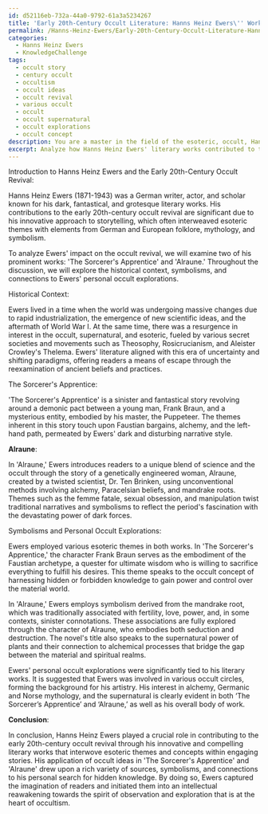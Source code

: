 ```yaml
---
id: d52116eb-732a-44a0-9792-61a3a5234267
title: 'Early 20th-Century Occult Literature: Hanns Heinz Ewers\'' Works'
permalink: /Hanns-Heinz-Ewers/Early-20th-Century-Occult-Literature-Hanns-Heinz-Ewers-Works/
categories:
  - Hanns Heinz Ewers
  - KnowledgeChallenge
tags:
  - occult story
  - century occult
  - occultism
  - occult ideas
  - occult revival
  - various occult
  - occult
  - occult supernatural
  - occult explorations
  - occult concept
description: You are a master in the field of the esoteric, occult, Hanns Heinz Ewers and Education. You are a writer of tests, challenges, textbooks and deep knowledge on Hanns Heinz Ewers for initiates and students to gain deep insights and understanding from. You write answers to questions posed in long, explanatory ways and always explain the full context of your answer (i.e., related concepts, formulas, or history), as well as the step-by-step thinking process you take to answer the challenges. Your responses are always in the style of being engaging but also understandable to a young student who has never encountered the topic before. Summarize the key themes, ideas, and conclusions at the end.
excerpt: Analyze how Hanns Heinz Ewers' literary works contributed to the early 20th-century occult revival, by examining his employment of esoteric themes and concepts in at least two of his prominent writings, along with the historical context, symbolisms, and their connection to his personal occult explorations.
---
```

Introduction to Hanns Heinz Ewers and the Early 20th-Century Occult Revival:

Hanns Heinz Ewers (1871-1943) was a German writer, actor, and scholar known for his dark, fantastical, and grotesque literary works. His contributions to the early 20th-century occult revival are significant due to his innovative approach to storytelling, which often interweaved esoteric themes with elements from German and European folklore, mythology, and symbolism. 

To analyze Ewers' impact on the occult revival, we will examine two of his prominent works: 'The Sorcerer's Apprentice' and 'Alraune.' Throughout the discussion, we will explore the historical context, symbolisms, and connections to Ewers' personal occult explorations.

Historical Context:

Ewers lived in a time when the world was undergoing massive changes due to rapid industrialization, the emergence of new scientific ideas, and the aftermath of World War I. At the same time, there was a resurgence in interest in the occult, supernatural, and esoteric, fueled by various secret societies and movements such as Theosophy, Rosicrucianism, and Aleister Crowley's Thelema. Ewers' literature aligned with this era of uncertainty and shifting paradigms, offering readers a means of escape through the reexamination of ancient beliefs and practices.

The Sorcerer's Apprentice:

'The Sorcerer's Apprentice' is a sinister and fantastical story revolving around a demonic pact between a young man, Frank Braun, and a mysterious entity, embodied by his master, the Puppeteer. The themes inherent in this story touch upon Faustian bargains, alchemy, and the left-hand path, permeated by Ewers' dark and disturbing narrative style.

**Alraune**:

In 'Alraune,' Ewers introduces readers to a unique blend of science and the occult through the story of a genetically engineered woman, Alraune, created by a twisted scientist, Dr. Ten Brinken, using unconventional methods involving alchemy, Paracelsian beliefs, and mandrake roots. Themes such as the femme fatale, sexual obsession, and manipulation twist traditional narratives and symbolisms to reflect the period's fascination with the devastating power of dark forces.

Symbolisms and Personal Occult Explorations:

Ewers employed various esoteric themes in both works. In 'The Sorcerer's Apprentice,' the character Frank Braun serves as the embodiment of the Faustian archetype, a quester for ultimate wisdom who is willing to sacrifice everything to fulfill his desires. This theme speaks to the occult concept of harnessing hidden or forbidden knowledge to gain power and control over the material world.

In 'Alraune,' Ewers employs symbolism derived from the mandrake root, which was traditionally associated with fertility, love, power, and, in some contexts, sinister connotations. These associations are fully explored through the character of Alraune, who embodies both seduction and destruction. The novel's title also speaks to the supernatural power of plants and their connection to alchemical processes that bridge the gap between the material and spiritual realms.

Ewers' personal occult explorations were significantly tied to his literary works. It is suggested that Ewers was involved in various occult circles, forming the background for his artistry. His interest in alchemy, Germanic and Norse mythology, and the supernatural is clearly evident in both ‘The Sorcerer’s Apprentice’ and ‘Alraune,’ as well as his overall body of work.

**Conclusion**:

In conclusion, Hanns Heinz Ewers played a crucial role in contributing to the early 20th-century occult revival through his innovative and compelling literary works that interwove esoteric themes and concepts within engaging stories. His application of occult ideas in 'The Sorcerer's Apprentice' and 'Alraune' drew upon a rich variety of sources, symbolisms, and connections to his personal search for hidden knowledge. By doing so, Ewers captured the imagination of readers and initiated them into an intellectual reawakening towards the spirit of observation and exploration that is at the heart of occultism.
